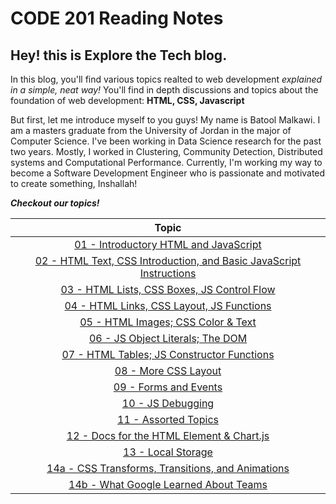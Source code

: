 # CODE 201 Reading Notes
## Hey! this is Explore the Tech blog.

In this blog, you'll find various topics realted to web development _explained in a simple, neat way!_
You'll find in depth discussions and topics about the foundation of web development: **HTML, CSS, Javascript** 

But first, let me introduce myself to you guys!
My name is Batool Malkawi. I am a masters graduate from the University of Jordan in the major of Computer Science.
I've been working in Data Science research for the past two years. Mostly, I worked in Clustering, Community Detection, Distributed systems and Computational Performance.
Currently, I'm working my way to become a Software Development Engineer who is passionate and motivated to create something, Inshallah!

***Checkout our topics!***

| Topic      |
| :-----:|
|[01 - Introductory HTML and JavaScript](class-01.md)|
|[02 - HTML Text, CSS Introduction, and Basic JavaScript Instructions](class-02.md)|
|[03 - HTML Lists, CSS Boxes, JS Control Flow](class-03.md)|
|[04 - HTML Links, CSS Layout, JS Functions](class-04.md)|
|[05 - HTML Images; CSS Color & Text](class-05.md)|
|[06 - JS Object Literals; The DOM](class-06.md)|
|[07 - HTML Tables; JS Constructor Functions](class-07.md)|
|[08 - More CSS Layout](class-08.md)|
|[09 - Forms and Events](README.md)|
|[10 - JS Debugging](README.md)|
|[11 - Assorted Topics](README.md)|
|[12 - Docs for the HTML Element & Chart.js](README.md)|
|[13 - Local Storage](README.md)|
|[14a - CSS Transforms, Transitions, and Animations](README.md)|
|[14b - What Google Learned About Teams](README.md)|  
